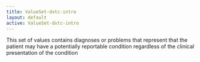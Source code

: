 ```yaml
---
title: ValueSet-dxtc-intro
layout: default
active: ValueSet-dxtc-intro
---
```


This set of values contains diagnoses or problems that represent that the patient may have a potentially reportable condition regardless of the clinical presentation of the condition
